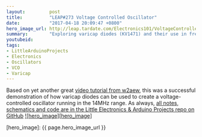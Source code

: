 ```yaml
---
layout:         post
title:          "LEAP#273 Voltage Controlled Oscillator"
date:           "2017-04-18 20:09:47 +0800"
hero_image_url: http://leap.tardate.com/Electronics101/VoltageControlledOscillator/assets/scope_v2_min.gif
summary:        "Exploring varicap diodes (KV1471) and their use in frequency tuning of a Colpitts-style voltage-controlled oscillator"
youtubeid:
tags:
- LittleArduinoProjects
- Electronics
- Oscillators
- VCO
- Varicap
---
```


Based on yet another great [video tutorial from w2aew](https://youtu.be/icw8terKP-M),
this was a successful demonstration of how varicap diodes can be used to create a voltage-controlled oscillator
running in the 14MHz range.
As always, [all notes, schematics and code are in the Little Electronics & Arduino Projects repo on GitHub][project]
[![hero_image][hero_image]][project]

[leap]: http://leap.tardate.com
[project]: https://github.com/tardate/LittleArduinoProjects/tree/master/Electronics101/VoltageControlledOscillator
[hero_image]: {{ page.hero_image_url }}
